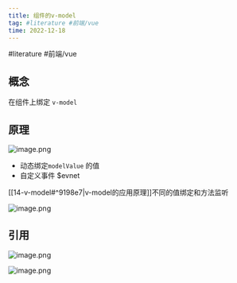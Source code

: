 ```yaml
---
title: 组件的v-model
tag: #literature #前端/vue 
time: 2022-12-18 
---
```

#literature #前端/vue 
## 概念

在组件上绑定 `v-model` 

## 原理

![image.png](https://finzulpic.oss-cn-hangzhou.aliyuncs.com/20221218191239.png)

-  动态绑定`modelValue` 的值
- 自定义事件 $evnet

[[14-v-model#^9198e7|v-model的应用原理]]不同的值绑定和方法监听

![image.png](https://finzulpic.oss-cn-hangzhou.aliyuncs.com/20221218191653.png)



## 引用


![image.png](https://finzulpic.oss-cn-hangzhou.aliyuncs.com/20221218192151.png)

![image.png](https://finzulpic.oss-cn-hangzhou.aliyuncs.com/20221218192216.png)




